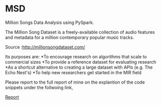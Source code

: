 # MSD
Million Songs Data Analysis using PySpark. 

The Million Song Dataset is a freely-available collection of audio features and metadata for a million contemporary popular music tracks.

Source :http://millionsongdataset.com/

Its purposes are:
*To encourage research on algorithms that scale to commercial sizes
*To provide a reference dataset for evaluating research
*As a shortcut alternative to creating a large dataset with APIs (e.g. The Echo Nest's)
*To help new researchers get started in the MIR field


Please report to the full report of mine on the explantion of the code snippets under the follwoing link,

[Report](https://github.com/thiwankajayasiri/MSD/blob/master/A2%20Report%20GTJ13.pdf)
